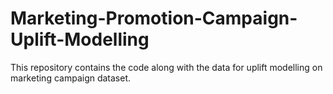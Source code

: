 # Marketing-Promotion-Campaign-Uplift-Modelling
This repository contains the code along with the data for uplift modelling on marketing campaign dataset.
